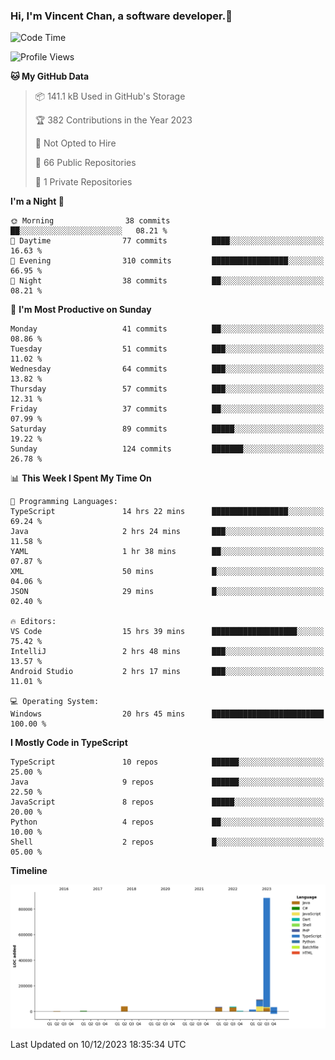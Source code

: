 ### Hi, I'm Vincent Chan, a software developer.👋

<!--
**hkvincent/hkvincent** is a ✨ _special_ ✨ repository because its `README.md` (this file) appears on your GitHub profile.

Here are some ideas to get you started:

- 🔭 I’m currently working on ...
- 🌱 I’m currently learning ...
- 👯 I’m looking to collaborate on ...
- 🤔 I’m looking for help with ...
- 💬 Ask me about ...
- 📫 How to reach me: ...
- 😄 Pronouns: ...
- ⚡ Fun fact: ...
-->
<!--START_SECTION:waka-->
![Code Time](http://img.shields.io/badge/Code%20Time-667%20hrs%2055%20mins-blue)

![Profile Views](http://img.shields.io/badge/Profile%20Views-0-blue)

**🐱 My GitHub Data** 

> 📦 141.1 kB Used in GitHub's Storage 
 > 
> 🏆 382 Contributions in the Year 2023
 > 
> 🚫 Not Opted to Hire
 > 
> 📜 66 Public Repositories 
 > 
> 🔑 1 Private Repositories 
 > 
**I'm a Night 🦉** 

```text
🌞 Morning                38 commits          ██░░░░░░░░░░░░░░░░░░░░░░░   08.21 % 
🌆 Daytime                77 commits          ████░░░░░░░░░░░░░░░░░░░░░   16.63 % 
🌃 Evening                310 commits         █████████████████░░░░░░░░   66.95 % 
🌙 Night                  38 commits          ██░░░░░░░░░░░░░░░░░░░░░░░   08.21 % 
```
📅 **I'm Most Productive on Sunday** 

```text
Monday                   41 commits          ██░░░░░░░░░░░░░░░░░░░░░░░   08.86 % 
Tuesday                  51 commits          ███░░░░░░░░░░░░░░░░░░░░░░   11.02 % 
Wednesday                64 commits          ███░░░░░░░░░░░░░░░░░░░░░░   13.82 % 
Thursday                 57 commits          ███░░░░░░░░░░░░░░░░░░░░░░   12.31 % 
Friday                   37 commits          ██░░░░░░░░░░░░░░░░░░░░░░░   07.99 % 
Saturday                 89 commits          █████░░░░░░░░░░░░░░░░░░░░   19.22 % 
Sunday                   124 commits         ███████░░░░░░░░░░░░░░░░░░   26.78 % 
```


📊 **This Week I Spent My Time On** 

```text
💬 Programming Languages: 
TypeScript               14 hrs 22 mins      █████████████████░░░░░░░░   69.24 % 
Java                     2 hrs 24 mins       ███░░░░░░░░░░░░░░░░░░░░░░   11.58 % 
YAML                     1 hr 38 mins        ██░░░░░░░░░░░░░░░░░░░░░░░   07.87 % 
XML                      50 mins             █░░░░░░░░░░░░░░░░░░░░░░░░   04.06 % 
JSON                     29 mins             █░░░░░░░░░░░░░░░░░░░░░░░░   02.40 % 

🔥 Editors: 
VS Code                  15 hrs 39 mins      ███████████████████░░░░░░   75.42 % 
IntelliJ                 2 hrs 48 mins       ███░░░░░░░░░░░░░░░░░░░░░░   13.57 % 
Android Studio           2 hrs 17 mins       ███░░░░░░░░░░░░░░░░░░░░░░   11.01 % 

💻 Operating System: 
Windows                  20 hrs 45 mins      █████████████████████████   100.00 % 
```

**I Mostly Code in TypeScript** 

```text
TypeScript               10 repos            ██████░░░░░░░░░░░░░░░░░░░   25.00 % 
Java                     9 repos             ██████░░░░░░░░░░░░░░░░░░░   22.50 % 
JavaScript               8 repos             █████░░░░░░░░░░░░░░░░░░░░   20.00 % 
Python                   4 repos             ██░░░░░░░░░░░░░░░░░░░░░░░   10.00 % 
Shell                    2 repos             █░░░░░░░░░░░░░░░░░░░░░░░░   05.00 % 
```



**Timeline**

![Lines of Code chart](https://raw.githubusercontent.com/hkvincent/hkvincent/main/assets/bar_graph.png)


 Last Updated on 10/12/2023 18:35:34 UTC
<!--END_SECTION:waka-->
